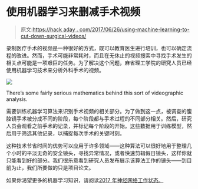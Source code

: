 # 使用机器学习来删减手术视频

> 原文:[https://hack aday . com/2017/06/26/using-machine-learning-to-cut-down-surgical-videos/](https://hackaday.com/2017/06/26/using-machine-learning-to-cut-down-surgical-videos/)

录制医疗手术的视频是一种很好的方式，既可以教育医生进行培训，也可以确定流程的改进。然而，手术可能非常耗时，而且在无休止的视频搜索中寻找手术发生的相关点可能是一项艰巨的任务。为了解决这个问题，麻省理工学院的研究人员已经使用机器学习技术来分析外科手术的视频。

![](../Images/cb3597429ce992cbd75afb217293e70f.png)

There’s some fairly serious mathematics behind this sort of videographic analysis.

需要训练机器学习算法来识别手术视频的相关部分。为了做到这一点，被调查的腹腔镜手术被分成不同的阶段，每个阶段都与手术过程的不同部分相关。然后，研究人员会观看之前手术的记录，并标记每个阶段的开始。这些数据用于训练模型，然后用于筛选其他记录，以捕捉每次手术的关键时刻。

这种技术节省时间的优势可以应用于许多领域——这种算法可以很好地用于整理几个小时的平淡无奇的安全镜头，寻找异常情况，或者快速剪辑假日镜头，这样你就只能看到好的部分。我们很乐意看到研究人员发布展示该算法工作的镜头——到目前为止，我们所要做的只是项目论文。

如果你渴望更多的机器学习知识，请阅读[2017 年神经网络工作状态。](http://hackaday.com/2017/04/24/neural-networks-youve-got-it-so-easy/)